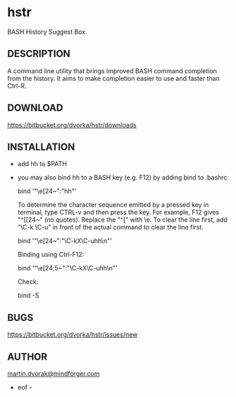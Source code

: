hstr
====

BASH History Suggest Box.

DESCRIPTION
-----------
A command line utility that brings improved BASH command completion 
from the history. It aims to make completion easier to use and faster
than Ctrl-R.


DOWNLOAD
--------
https://bitbucket.org/dvorka/hstr/downloads  


INSTALLATION
------------
* add hh to $PATH
* you may also bind hh to a BASH key (e.g. F12) by adding bind to .bashrc:

    bind '"\e[24~":"hh"' 

  To determine the character sequence emitted by a pressed key in terminal, 
  type CTRL-v and then press the key. For example, F12 gives "^[[24~" (no quotes). 
  Replace the "^[" with \e. To clear the line first, add “\C-k \C-u” in front of 
  the actual command to clear the line first. 

    bind '"\e[24~":"\C-kX\C-uhh\n"'

  Binding using Ctrl-F12:

    bind '"\e[24;5~":"\C-kX\C-uhh\n"'

  Check:

    bind -S


BUGS
----
https://bitbucket.org/dvorka/hstr/issues/new  


AUTHOR
------
martin.dvorak@mindforger.com
  
- eof -
